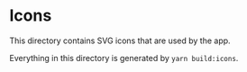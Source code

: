 # Icons

This directory contains SVG icons that are used by the app.

Everything in this directory is generated by `yarn build:icons`.
